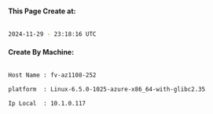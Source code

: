 
   
#### This Page Create at:

```bash

2024-11-29 - 23:18:16 UTC

```

#### Create By Machine:

```bash

Host Name : fv-az1108-252

platform  : Linux-6.5.0-1025-azure-x86_64-with-glibc2.35

Ip Local  : 10.1.0.117

```

